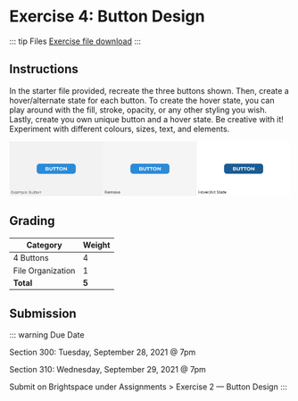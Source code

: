 # Exercise 4: Button Design

::: tip Files
[Exercise file download](https://drive.google.com/uc?export=download&id=1qCluUJsQzGHeM975oVEqPeP8YdRx8NM6)
:::

## Instructions

In the starter file provided, recreate the three buttons shown. Then, create a hover/alternate state for each button. To create the hover state, you can play around with the fill, stroke, opacity, or any other styling you wish. Lastly, create you own unique button and a hover state. Be creative with it! Experiment with different colours, sizes, text, and elements.

![Button example](./assets/button-example.jpg)

## Grading

| Category          | Weight |
| ----------------- | ------ |
| 4 Buttons         | 4      |
| File Organization | 1      |
| **Total**         | **5**  |

## Submission

::: warning Due Date

Section 300: Tuesday, September 28, 2021 @ 7pm

Section 310: Wednesday, September 29, 2021 @ 7pm

Submit on Brightspace under Assignments > Exercise 2 — Button Design
:::
